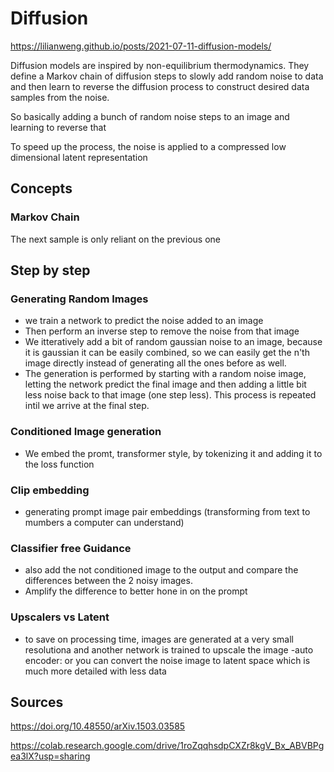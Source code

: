 # Diffusion

https://lilianweng.github.io/posts/2021-07-11-diffusion-models/

Diffusion models are inspired by non-equilibrium thermodynamics. They define a Markov chain of diffusion steps to slowly add random noise to data and then learn to reverse the diffusion process to construct desired data samples from the noise.

So basically adding a bunch of random noise steps to an image and learning to reverse that 

To speed up the process, the noise is applied to a compressed low dimensional latent representation

## Concepts

### Markov Chain

The next sample is only reliant on the previous one

## Step by step

### Generating Random Images

- we train a network to predict the noise added to an image
- Then perform an inverse step to remove the noise from that image
- We itteratively add a bit of random gaussian noise to an image, because it is gaussian it can be easily combined, so we can easily get the n'th image directly instead of generating all the ones before as well.
- The generation is performed by starting with a random noise image, letting the network predict the final image and then adding a little bit less noise back to that image (one step less). This process is repeated intil we arrive at the final step.

### Conditioned Image generation

- We embed the promt, transformer style, by tokenizing it and adding it to the loss function

### Clip embedding

- generating prompt image pair embeddings (transforming from text to mumbers a computer can understand)


### Classifier free Guidance

- also add the not conditioned image to the output and compare the differences between the 2 noisy images. 
- Amplify the difference to better hone in on the prompt

### Upscalers vs Latent

- to save on processing time, images are generated at a very small resolutiona and another network is trained to upscale the image
-auto encoder:  or you can convert the noise image to latent space which is much more detailed with less data

## Sources

https://doi.org/10.48550/arXiv.1503.03585

https://colab.research.google.com/drive/1roZqqhsdpCXZr8kgV_Bx_ABVBPgea3lX?usp=sharing



